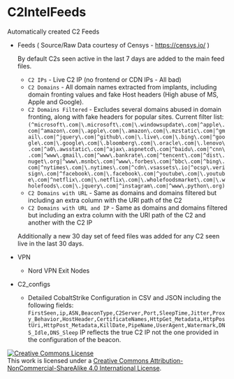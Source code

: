 # C2IntelFeeds
Automatically created C2 Feeds


* Feeds ( Source/Raw Data courtesy of Censys - https://censys.io/ )

  By default C2s seen active in the last 7 days are added to the main feed files.

  * `C2 IPs` - Live C2 IP (no frontend or CDN IPs - All bad)
  * `C2 Domains` - All domain names extracted from implants, including domain fronting values and fake Host headers (High abuse of MS, Apple and Google).
  * `C2 Domains Filtered` - Excludes several domains abused in domain fronting, along with fake headers for popular sites. Current filter list:  `(^microsoft\.com|\.microsoft\.com|\.windowsupdate\.com|^apple\.com|^amazon\.com|\.apple\.com|\.amazon\.com|\.mzstatic\.com|^gmail\.com|^jquery\.com|^github\.com|\.live\.com|\.bing\.com|^google\.com|\.google\.com|\.bloomberg\.com|\.oracle\.com|\.lenovo\.com|^a0\.awsstatic\.com|^ajax\.aspnetcd\.com|^baidu\.com|^cnn\.com|^www\.gmail\.com|^www\.bankrate\.com|^tencent\.com|^dist\.nuget\.org|^www\.msnbc\.com|^www\.forbes\.com|^bbc\.com|^bing\.com|^nytimes\.com|\.nytimes\.com|^cdn\.vsassets\.io|^ocsp\.verisign\.com|^facebook\.com|\.facebook\.com|^youtube\.com|\.youtube\.com|^netflix\.com|\.netflix\.com|\.wholefoodsmarket\.com|\.wholefoods\.com|\.jquery\.com|^instagram\.com|^www\.python\.org)`
  * `C2 Domains with URL` - Same as domains and domains filtered but including an extra column with the URI path of the C2
  * `C2 Domains with URL and IP` - Same as domains and domains filtered but including an extra column with the URI path of the C2 and another with the C2 IP 

  Additionally a new 30 day set of feed files was added for any C2 seen live in the last 30 days.
  
* VPN 
  * Nord VPN Exit Nodes

* C2_configs 
  * Detailed CobaltStrike Configuration in CSV and JSON including the following fields:  `FirstSeen,ip,ASN,BeaconType,C2Server,Port,SleepTime,Jitter,Proxy_Behavior,HostHeader,CertificateNames,HttpGet_Metadata,HttpPostUri,HttpPost_Metadata,KillDate,PipeName,UserAgent,Watermark,DNS_Idle,DNS_Sleep` IP reflects the true C2 IP not the one provided in the configuration of the beacon.


<a rel="license" href="http://creativecommons.org/licenses/by-nc-sa/4.0/"><img alt="Creative Commons License" style="border-width:0" src="https://i.creativecommons.org/l/by-nc-sa/4.0/88x31.png" /></a><br />This work is licensed under a <a rel="license" href="http://creativecommons.org/licenses/by-nc-sa/4.0/">Creative Commons Attribution-NonCommercial-ShareAlike 4.0 International License</a>.

